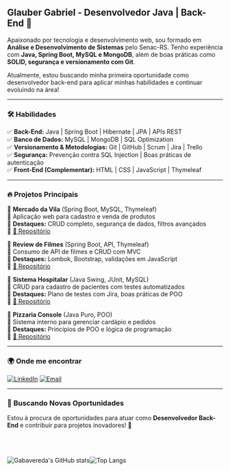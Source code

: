 ## Glauber Gabriel - Desenvolvedor Java | Back-End 🚀  

Apaixonado por tecnologia e desenvolvimento web, sou formado em **Análise e Desenvolvimento de Sistemas** pelo Senac-RS. Tenho experiência com **Java, Spring Boot, MySQL e MongoDB**, além de boas práticas como **SOLID, segurança e versionamento com Git**.  

Atualmente, estou buscando minha primeira oportunidade como desenvolvedor back-end para aplicar minhas habilidades e continuar evoluindo na área!  

---

### 🛠 **Habilidades**  

✅ **Back-End:** Java | Spring Boot | Hibernate | JPA | APIs REST  
✅ **Banco de Dados:** MySQL | MongoDB | SQL Optimization  
✅ **Versionamento & Metodologias:** Git | GitHub | Scrum | Jira | Trello  
✅ **Segurança:** Prevenção contra SQL Injection | Boas práticas de autenticação  
✅ **Front-End (Complementar):** HTML | CSS | JavaScript | Thymeleaf  

---

### 🔥 **Projetos Principais**  

📌 **Mercado da Vila** (Spring Boot, MySQL, Thymeleaf)  
🔹 Aplicação web para cadastro e venda de produtos  
🔹 **Destaques:** CRUD completo, segurança de dados, filtros avançados  
🔹 [🔗 Repositório](https://github.com/Gabavereda/projetoIntegrador)  

📌 **Review de Filmes** (Spring Boot, API, Thymeleaf)  
🔹 Consumo de API de filmes e CRUD com MVC  
🔹 **Destaques:** Lombok, Bootstrap, validações em JavaScript  
🔹 [🔗 Repositório](https://github.com/Gabavereda/ReviewFilmes-Revisado)  

📌 **Sistema Hospitalar** (Java Swing, JUnit, MySQL)  
🔹 CRUD para cadastro de pacientes com testes automatizados  
🔹 **Destaques:** Plano de testes com Jira, boas práticas de POO  
🔹 [🔗 Repositório](https://github.com/Gabavereda/SistemaHospitalar_MOD3_UC11_ATV1)  

📌 **Pizzaria Console** (Java Puro, POO)  
🔹 Sistema interno para gerenciar cardápio e pedidos  
🔹 **Destaques:** Princípios de POO e lógica de programação  
🔹 [🔗 Repositório](https://github.com/Gabavereda/ATIVIDADE-MOD2-UC6-CONSOLE-PIZZARIA)  

---

### 🌍 **Onde me encontrar**  

 
[![LinkedIn](https://img.shields.io/badge/LinkedIn-FFF?style=for-the-badge&logoColor=07E76A8)](https://www.linkedin.com/in/glauber-vereda-073159273/)
[![Email](https://img.shields.io/badge/Email-FFF?style=for-the-badge&logoColor=07E76A8)](mailto:gabavereda@gmail.com)




---

### 🎯 **Buscando Novas Oportunidades**  

Estou à procura de oportunidades para atuar como **Desenvolvedor Back-End** e contribuir para projetos inovadores! 🚀
<br><br><br><br>



![Gabavereda's GitHub stats](https://github-readme-stats.vercel.app/api?username=Gabavereda&show_icons=true&theme=dark)![Top Langs](https://github-readme-stats.vercel.app/api/top-langs/?username=Gabavereda&layout=compact&theme=dark)



